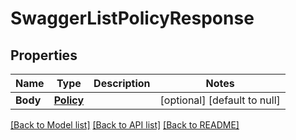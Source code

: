# SwaggerListPolicyResponse

## Properties
Name | Type | Description | Notes
------------ | ------------- | ------------- | -------------
**Body** | [**Policy**](policy.md) |  | [optional] [default to null]

[[Back to Model list]](../README.md#documentation-for-models) [[Back to API list]](../README.md#documentation-for-api-endpoints) [[Back to README]](../README.md)


